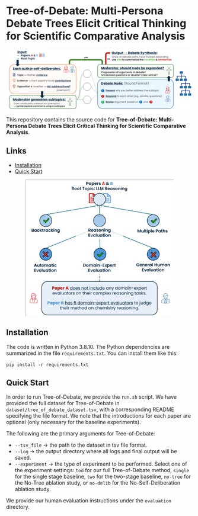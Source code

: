 # Tree-of-Debate: Multi-Persona Debate Trees Elicit Critical Thinking for Scientific Comparative Analysis
<p align="center"><img src="https://github.com/pkargupta/tree-of-debate/blob/main/figs/tods_framework.png" alt="Framework Diagram of Tree-of-Debate"/></p>

This repository contains the source code for **Tree-of-Debate: Multi-Persona Debate Trees Elicit Critical Thinking for Scientific Comparative Analysis**.

## Links

- [Installation](#installation)
- [Quick Start](#quick-start)

<p align="center"><img src="https://github.com/pkargupta/tree-of-debate/blob/main/figs/example_hierarchy.png" alt="Tree-of-Debate Example" width="400"/></p>

## Installation
The code is written in Python 3.8.10. The Python dependencies are summarized in the file `requirements.txt`. You can install them like this:
```
pip install -r requirements.txt
```

## Quick Start
In order to run Tree-of-Debate, we provide the `run.sh` script. We have provided the full dataset for Tree-of-Debate in `dataset/tree_of_debate_dataset.tsv`, with a corresponding README specifying the file format. We note that the introductions for each paper are optional (only necessary for the baseline experiments).

The following are the primary arguments for Tree-of-Debate:

- `--tsv_file` $\rightarrow$ the path to the dataset in tsv file format.
- `--log` $\rightarrow$ the output directory where all logs and final output will be saved.
- `--experiment` $\rightarrow$ the type of experiment to be performed. Select one of the experiment settings: `tod` for our full Tree-of-Debate method, `single` for the single stage baseline, `two` for the two-stage baseline, `no-tree` for the No-Tree ablation study, or `no-delib` for the No-Self-Deliberation ablation study.

We provide our human evaluation instructions under the `evaluation` directory.

